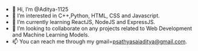 - 👋 Hi, I’m @Aditya-1125
- 👀 I’m interested in C++,Python, HTML, CSS and Javascript.
- 🌱 I’m currently learning ReactJS, NodeJS and ExpressJS.
- 💞️ I’m looking to collaborate on any projects related to Web Development and Machine Learning Models.
- 📫 You can reach me through my gmail=psathyasaiaditya@gmail.com.

<!---
Aditya-1125/Aditya-1125 is a ✨ special ✨ repository because its `README.md` (this file) appears on your GitHub profile.
You can click the Preview link to take a look at your changes.
--->
